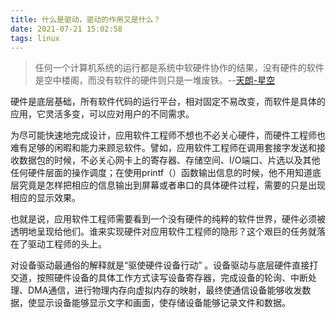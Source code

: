 ```yaml
---
title: 什么是驱动，驱动的作用又是什么？
date: 2021-07-21 15:02:58
tags: linux
---
```


>任何一个计算机系统的运行都是系统中软硬件协作的结果，没有硬件的软件是空中楼阁，而没有软件的硬件则只是一堆废铁。--[天朗-星空](https://blog.csdn.net/yunfenglw/article/details/39337343)


硬件是底层基础，所有软件代码的运行平台，相对固定不易改变，而软件是具体的应用，它灵活多变，可以应对用户的不同需求。

为尽可能快速地完成设计，应用软件工程师不想也不必关心硬件，而硬件工程师也难有足够的闲暇和能力来顾忌软件。譬如，应用软件工程师在调用套接字发送和接收数据包的时候，不必关心网卡上的寄存器、存储空间、I/O端口、片选以及其他任何硬件层面的操作调度；在使用printf（）函数输出信息的时候，他不用知道底层究竟是怎样把相应的信息输出到屏幕或者串口的具体硬件过程，需要的只是出现相应的显示效果。

也就是说，应用软件工程师需要看到一个没有硬件的纯粹的软件世界，硬件必须被透明地呈现给他们。谁来实现硬件对应用软件工程师的隐形？这个艰巨的任务就落在了驱动工程师的头上。


对设备驱动最通俗的解释就是“驱使硬件设备行动” 。设备驱动与底层硬件直接打交道，按照硬件设备的具体工作方式读写设备寄存器，完成设备的轮询、中断处理、DMA通信，进行物理内存向虚拟内存的映射，最终使通信设备能够收发数据，使显示设备能够显示文字和画面，使存储设备能够记录文件和数据。
